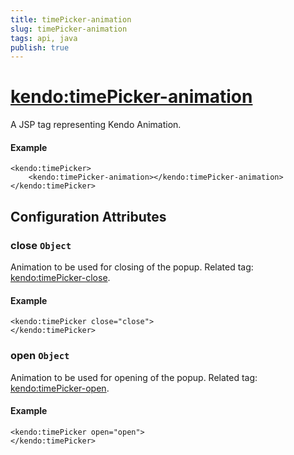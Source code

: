 ```yaml
---
title: timePicker-animation
slug: timePicker-animation
tags: api, java
publish: true
---
```


# <kendo:timePicker-animation>
A JSP tag representing Kendo Animation.

#### Example
    <kendo:timePicker>
        <kendo:timePicker-animation></kendo:timePicker-animation>
    </kendo:timePicker>


## Configuration Attributes


### close `Object`

Animation to be used for closing of the popup. Related tag: [<kendo:timePicker-close>](#kendo-timePicker-close). 

#### Example
    <kendo:timePicker close="close">
    </kendo:timePicker>



### open `Object`

Animation to be used for opening of the popup. Related tag: [<kendo:timePicker-open>](#kendo-timePicker-open). 

#### Example
    <kendo:timePicker open="open">
    </kendo:timePicker>


